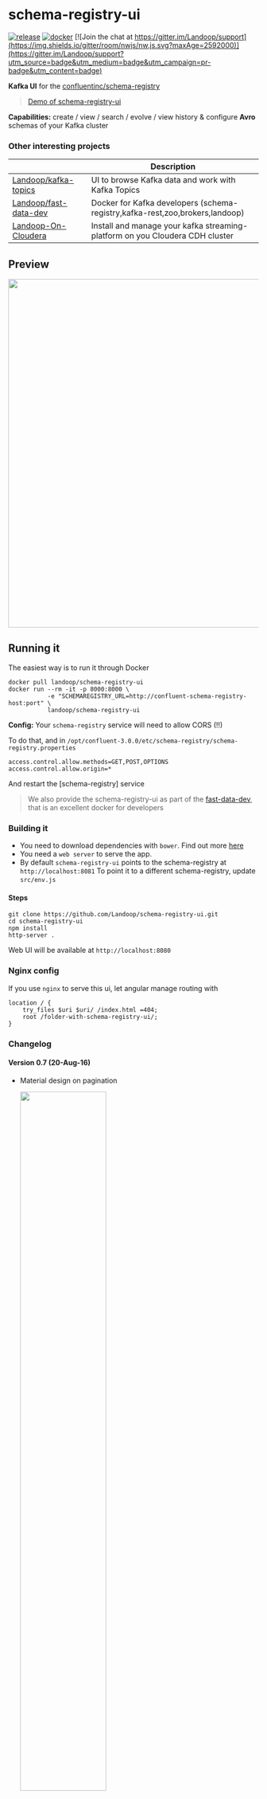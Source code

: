 # schema-registry-ui

[![release](http://github-release-version.herokuapp.com/github/landoop/schema-registry-ui/release.svg?style=flat)](https://github.com/landoop/schema-registry-ui/releases/latest)
[![docker](https://img.shields.io/docker/pulls/landoop/schema-registry-ui.svg?style=flat)](https://hub.docker.com/r/landoop/schema-registry-ui/)
[![Join the chat at https://gitter.im/Landoop/support](https://img.shields.io/gitter/room/nwjs/nw.js.svg?maxAge=2592000)](https://gitter.im/Landoop/support?utm_source=badge&utm_medium=badge&utm_campaign=pr-badge&utm_content=badge)

**Kafka UI** for the [confluentinc/schema-registry](https://github.com/confluentinc/schema-registry)

> [Demo of schema-registry-ui](https://schema-registry-ui.landoop.com)

**Capabilities:** create / view / search / evolve / view history & configure **Avro** schemas of your Kafka cluster

### Other interesting projects

|                                                                       | Description                                                                   |
|-----------------------------------------------------------------------| ------------------------------------------------------------------------------|
| [Landoop/kafka-topics](https://github.com/Landoop/kafka-topics-ui)    | UI to browse Kafka data and work with Kafka Topics                            | 
| [Landoop/fast-data-dev](https://github.com/Landoop/fast-data-dev)     | Docker for Kafka developers (schema-registry,kafka-rest,zoo,brokers,landoop)  |
| [Landoop-On-Cloudera](https://github.com/Landoop/Landoop-On-Cloudera) | Install and manage your kafka streaming-platform on you Cloudera CDH cluster  |

## Preview

<a href="http://schema-registry-ui.landoop.com">
  <img src="http://landoop.github.io/schema-registry-ui/animation.0.7.gif" style="width:700px">
</a>

## Running it

The easiest way is to run it through Docker

    docker pull landoop/schema-registry-ui
    docker run --rm -it -p 8000:8000 \
               -e "SCHEMAREGISTRY_URL=http://confluent-schema-registry-host:port" \
               landoop/schema-registry-ui

**Config:** Your `schema-registry` service will need to allow CORS (!!)

To do that, and in `/opt/confluent-3.0.0/etc/schema-registry/schema-registry.properties`

```
access.control.allow.methods=GET,POST,OPTIONS
access.control.allow.origin=*
```

And restart the [schema-registry] service

> We also provide the schema-registry-ui as part of the [fast-data-dev](https://github.com/Landoop/fast-data-dev), that
is an excellent docker for developers

### Building it

* You need to download dependencies with `bower`. Find out more [here](http://bower.io)
* You need a `web server` to serve the app.
* By default `schema-registry-ui` points to the schema-registry at `http://localhost:8081`
  To point it to a different schema-registry, update `src/env.js`

#### Steps

    git clone https://github.com/Landoop/schema-registry-ui.git
    cd schema-registry-ui
    npm install
    http-server .

Web UI will be available at `http://localhost:8080`

### Nginx config

If you use `nginx` to serve this ui, let angular manage routing with

    location / {
        try_files $uri $uri/ /index.html =404;
        root /folder-with-schema-registry-ui/;
    }

### Changelog

#### Version 0.7 (20-Aug-16)

* Material design on pagination

  <img width="60%" src="http://landoop.github.io/schema-registry-ui/0.7/materialize-pagination.png">

* High-light selected schema in list

  <img width="60%" src="http://landoop.github.io/schema-registry-ui/0.7/highlight-selected.png">

* Fit list of schemas in single page (minimize need to scroll down)

  <img width="60%" src="http://landoop.github.io/schema-registry-ui/0.7/fit-in-page.png">

#### Version 0.6 (16-Aug-16)

* In place editing of Avro schemas

  <img width="60%" src="http://landoop.github.io/schema-registry-ui/0.6/evolve-schema-in-place.png">

* Evolution History displayed as `diff`

  <img width="60%" src="http://landoop.github.io/schema-registry-ui/0.6/history.png">

#### Version 0.5 (4-Aug-16)

* Grunt-up app, resulting in < 1 MByte of minified files

* Code cleanup & numerous fixes

* First release of Docker image at https://hub.docker.com/u/landoop/

  <img width="60%" src="http://landoop.github.io/schema-registry-ui/0.5/docker.png">

#### Version 0.4 (29-Jul-16)

* Mostly bug fixes

#### Version 0.3 (10-Jul-16)

* Started introducing material design

#### Version 0.2 (29-Jun-16)

* Implement new schema creation

* Implement schema compatibility checking

#### Version 0.1 (12-Jun-16)

* Initial release

### License

The project is licensed under the [BSL](http://landoop.com/bsl) license
